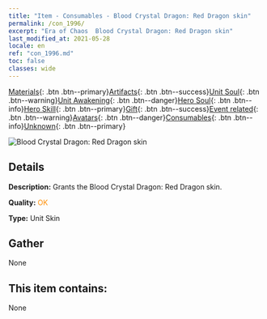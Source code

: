 ```yaml
---
title: "Item - Consumables - Blood Crystal Dragon: Red Dragon skin"
permalink: /con_1996/
excerpt: "Era of Chaos  Blood Crystal Dragon: Red Dragon skin"
last_modified_at: 2021-05-28
locale: en
ref: "con_1996.md"
toc: false
classes: wide
---
```

 [Materials](/Items/){: .btn .btn--primary}[Artifacts](/Items/Artifacts/){: .btn .btn--success}[Unit Soul](/Items/UnitSoul/){: .btn .btn--warning}[Unit Awakening](/Items/UnitAwakening/){: .btn .btn--danger}[Hero Soul](/Items/HeroSoul/){: .btn .btn--info}[Hero Skill](/Items/HeroSkill/){: .btn .btn--primary}[Gift](/Items/Gift/){: .btn .btn--success}[Event related](/Items/Events/){: .btn .btn--warning}[Avatars](/Items/Avatars/){: .btn .btn--danger}[Consumables](/Items/Consumables/){: .btn .btn--info}[Unknown](/Items/Unknown/){: .btn .btn--primary}

 ![Blood Crystal Dragon: Red Dragon skin](/images/u/ti_honglongdiancang.jpg)

## Details
 **Description:** Grants the Blood Crystal Dragon: Red Dragon skin.

 **Quality:** <span style="color: #FF8C00">OK</span>

 **Type:** Unit Skin

## Gather

  None

## This item contains:

  None

